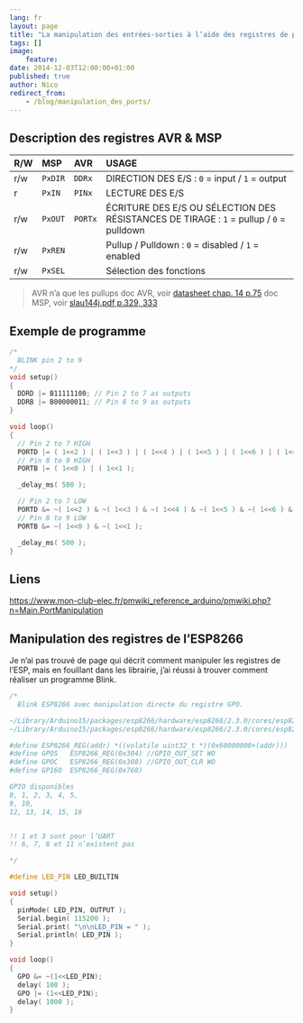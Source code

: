 ```yaml
---
lang: fr
layout: page
title: "La manipulation des entrées-sorties à l’aide des registres de port"
tags: []
image:
    feature:
date: 2014-12-03T12:00:00+01:00
published: true
author: Nico
redirect_from:
    - /blog/manipulation_des_ports/
---
```


## Description des registres AVR & MSP

| R/W | MSP     | AVR     | USAGE                                                                                   |
| :-- | :------ | :------ | :-------------------------------------------------------------------------------------- |
| r/w | `PxDIR` | `DDRx`  | DIRECTION DES E/S : `0` = input / `1` = output                                          |
| r   | `PxIN`  | `PINx`  | LECTURE DES E/S                                                                         |
| r/w | `PxOUT` | `PORTx` | ÉCRITURE DES E/S OU SÉLECTION DES RÉSISTANCES DE TIRAGE : `1` = pullup / `0` = pulldown |
| r/w | `PxREN` |         | Pullup / Pulldown : `0` = disabled / `1` = enabled                                      |
| r/w | `PxSEL` |         | Sélection des fonctions                                                                 |

> AVR n’a que les pullups
> doc AVR, voir [datasheet chap. 14 p.75](https://ww1.microchip.com/downloads/en/DeviceDoc/Atmel-7810-Automotive-Microcontrollers-ATmega328P_Datasheet.pdf)
> doc MSP, voir [slau144j.pdf p.329, 333](https://www.ti.com/lit/ug/slau144j/slau144j.pdf)

## Exemple de programme

```c++
/*
  BLINK pin 2 to 9
*/
void setup()
{
  DDRD |= B11111100; // Pin 2 to 7 as outputs
  DDRB |= B00000011; // Pin 8 to 9 as outputs
}

void loop()
{
  // Pin 2 to 7 HIGH
  PORTD |= ( 1<<2 ) | ( 1<<3 ) | ( 1<<4 ) | ( 1<<5 ) | ( 1<<6 ) | ( 1<<7 );
  // Pin 8 to 9 HIGH
  PORTB |= ( 1<<0 ) | ( 1<<1 );

  _delay_ms( 500 );

  // Pin 2 to 7 LOW
  PORTD &= ~( 1<<2 ) & ~( 1<<3 ) & ~( 1<<4 ) & ~( 1<<5 ) & ~( 1<<6 ) & ~( 1<<7 );
  // Pin 8 to 9 LOW
  PORTB &= ~( 1<<0 ) & ~( 1<<1 );

  _delay_ms( 500 );
}
```

## Liens

<https://www.mon-club-elec.fr/pmwiki_reference_arduino/pmwiki.php?n=Main.PortManipulation>

## Manipulation des registres de l’ESP8266

Je n’ai pas trouvé de page qui décrit comment manipuler les registres de l’ESP, mais en fouillant dans les librairie, j’ai réussi à trouver comment réaliser un programme Blink.

```c++
/*
  Blink ESP8266 avec manipulation directe du registre GPO.

~/Library/Arduino15/packages/esp8266/hardware/esp8266/2.3.0/cores/esp8266/core_esp8266_wiring_digital.c
~/Library/Arduino15/packages/esp8266/hardware/esp8266/2.3.0/cores/esp8266/esp8266_peri.h

#define ESP8266_REG(addr) *((volatile uint32_t *)(0x60000000+(addr)))
#define GPOS   ESP8266_REG(0x304) //GPIO_OUT_SET WO
#define GPOC   ESP8266_REG(0x308) //GPIO_OUT_CLR WO
#define GP16O  ESP8266_REG(0x768)

GPIO disponibles
0, 1, 2, 3, 4, 5,
9, 10,
12, 13, 14, 15, 16


!! 1 et 3 sont pour l’UART
!! 6, 7, 8 et 11 n’existent pas

*/

#define LED_PIN LED_BUILTIN

void setup()
{
  pinMode( LED_PIN, OUTPUT );
  Serial.begin( 115200 );
  Serial.print( "\n\nLED_PIN = " );
  Serial.println( LED_PIN );
}

void loop()
{
  GPO &= ~(1<<LED_PIN);
  delay( 100 );
  GPO |= (1<<LED_PIN);
  delay( 1000 );
}
```
